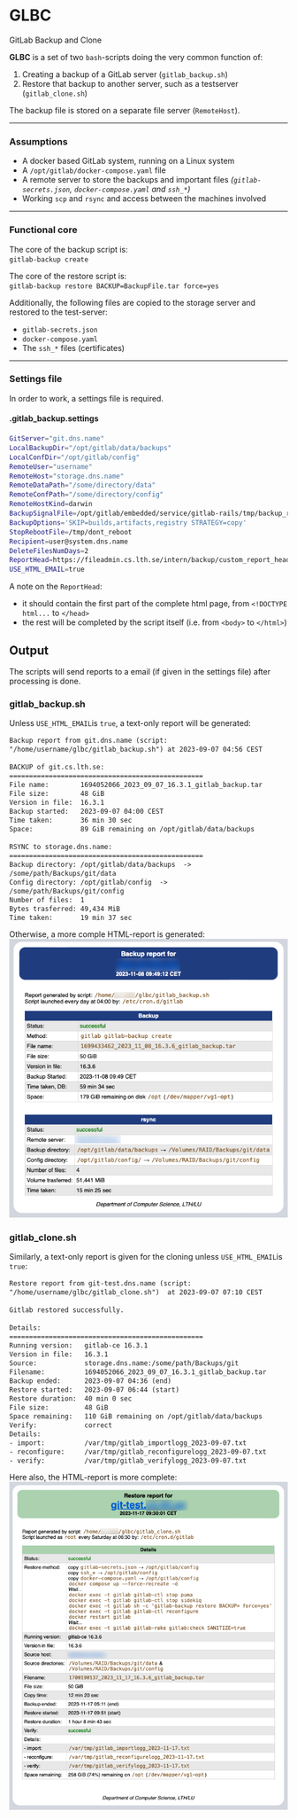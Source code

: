 # GLBC
GitLab Backup and Clone

**GLBC** is a set of two `bash`-scripts doing the very common function of:

  1. Creating a backup of a GitLab server (`gitlab_backup.sh`)
  2. Restore that backup to another server, such as a testserver (`gitlab_clone.sh`)

The backup file is stored on a separate file server (`RemoteHost`).

-----

### Assumptions

  * A docker based GitLab system, running on a Linux system
  * A `/opt/gitlab/docker-compose.yaml` file
  * A remote server to store the backups and important files _(`gitlab-secrets.json`, `docker-compose.yaml` and `ssh_*`)_
  * Working `scp` and `rsync` and access between the machines involved

-----

### Functional core

The core of the backup script is:  
`gitlab-backup create`

The core of the restore script is:  
`gitlab-backup restore BACKUP=BackupFile.tar force=yes`

Additionally, the following files are copied to the storage server and restored to the test-server:

  * `gitlab-secrets.json`
  * `docker-compose.yaml`
  * The `ssh_*` files (certificates)

-----

### Settings file

In order to work, a settings file is required.

#### .gitlab_backup.settings
```bash
GitServer="git.dns.name"
LocalBackupDir="/opt/gitlab/data/backups"
LocalConfDir="/opt/gitlab/config"
RemoteUser="username"
RemoteHost="storage.dns.name"
RemoteDataPath="/some/directory/data"
RemoteConfPath="/some/directory/config"
RemoteHostKind=darwin
BackupSignalFile=/opt/gitlab/embedded/service/gitlab-rails/tmp/backup_restore.pid
BackupOptions='SKIP=builds,artifacts,registry STRATEGY=copy'
StopRebootFile=/tmp/dont_reboot
Recipient=user@system.dns.name
DeleteFilesNumDays=2
ReportHead=https://fileadmin.cs.lth.se/intern/backup/custom_report_head.html
USE_HTML_EMAIL=true
```

A note on the `ReportHead`:  

  * it should contain the first part of the complete html page, from `<!DOCTYPE html...` to `</head>`
  * the rest will be completed by the script itself (i.e. from `<body>` to `</html>`)


## Output

The scripts will send reports to a email (if given in the settings file) after processing is done.

### gitlab_backup.sh

Unless `USE_HTML_EMAIL`is `true`, a text-only report will be generated:
```text
Backup report from git.dns.name (script: "/home/username/glbc/gitlab_backup.sh") at 2023-09-07 04:56 CEST

BACKUP of git.cs.lth.se:
=================================================
File name:        1694052066_2023_09_07_16.3.1_gitlab_backup.tar
File size:        48 GiB
Version in file:  16.3.1
Backup started:   2023-09-07 04:00 CEST
Time taken:       36 min 30 sec
Space:            89 GiB remaining on /opt/gitlab/data/backups

RSYNC to storage.dns.name:
=================================================
Backup directory: /opt/gitlab/data/backups  ->  /some/path/Backups/git/data
Config directory: /opt/gitlab/config  ->  /some/path/Backups/git/config
Number of files:  1
Bytes trasferred: 49,434 MiB
Time taken:       19 min 37 sec
```
Otherwise, a more comple HTML-report is generated:  
![example of backup email](example_backup.png)

### gitlab_clone.sh

Similarly, a text-only report is given for the cloning unless `USE_HTML_EMAIL`is `true`:
```text
Restore report from git-test.dns.name (script: "/home/username/glbc/gitlab_clone.sh")  at 2023-09-07 07:10 CEST

Gitlab restored successfully.

Details:
=================================================
Running version:   gitlab-ce 16.3.1
Version in file:   16.3.1
Source:            storage.dns.name:/some/path/Backups/git
Filename:          1694052066_2023_09_07_16.3.1_gitlab_backup.tar
Backup ended:      2023-09-07 04:36 (end)
Restore started:   2023-09-07 06:44 (start)
Restore duration:  40 min 0 sec
File size:         48 GiB
Space remaining:   110 GiB remaining on /opt/gitlab/data/backups
Verify:            correct
Details:
- import:          /var/tmp/gitlab_importlogg_2023-09-07.txt
- reconfigure:     /var/tmp/gitlab_reconfigurelogg_2023-09-07.txt
- verify:          /var/tmp/gitlab_verifylogg_2023-09-07.txt
```
Here also, the HTML-report is more complete:  
![example of restore email](example_restore.png)
